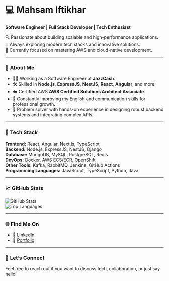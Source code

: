 # 💻 Mahsam Iftikhar  

**Software Engineer | Full Stack Developer | Tech Enthusiast**  

🔍 Passionate about building scalable and high-performance applications.  
💡 Always exploring modern tech stacks and innovative solutions.  
🚀 Currently focused on mastering AWS and cloud-native development.  

---

### 💼 **About Me**  
- 👨‍💻 Working as a Software Engineer at **JazzCash**.  
- 🛠️ Skilled in **Node.js**, **ExpressJS**, **NestJS**, **React**, **Angular**, and more.  
- ☁️ Certified AWS **AWS Certified Solutions Architect Associate**.  
- 🌱 Constantly improving my English and communication skills for professional growth.  
- 🎯 Problem solver with hands-on experience in designing robust backend systems and integrating complex APIs.  

---

### 🔧 **Tech Stack**  
**Frontend:** React, Angular, Next.js, TypeScript  
**Backend:** Node.js, ExpressJS, NestJS, Django  
**Database:** MongoDB, MySQL, PostgreSQL, Redis  
**DevOps:** Docker, AWS ECS/ECR, OpenShift  
**Other Tools:** Kafka, RabbitMQ, Jenkins, GitHub Actions  
**Programming Languages:** JavaScript, TypeScript, Python, Java  

---

### 📈 **GitHub Stats**  
![GitHub Stats](https://github-readme-stats.vercel.app/api?username=mahsammalik&count_private=true&show_icons=true&theme=radical)  
![Top Languages](https://github-readme-stats.vercel.app/api/top-langs/?username=mahsammalik&layout=compact&theme=radical)  

---

### 🌐 **Find Me On**  
- 💼 [LinkedIn](https://www.linkedin.com/in/malik-mahsam-awan/)  
- 📝 [Portfolio](https://mahsammalik.github.io/independent-contributor/) 

---

### 🤝 **Let’s Connect**  
Feel free to reach out if you want to discuss tech, collaboration, or just say hello!


